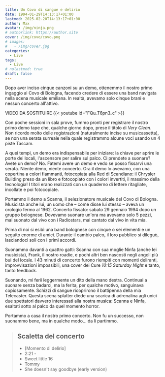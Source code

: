 ```yaml
---
title: Un Covo di sangue e delirio
date: 1994-01-29T14:13:17+01:00
lastmod: 2025-02-20T14:13:17+01:00
author: Max
avatar: /img/ninja.png
# authorlink: https://author.site
cover: /img/covo/covo.png
# images:
#   - /img/cover.jpg
categories:
  - Live
tags:
  - Live
# nolastmod: true
draft: false
---
```


Dopo aver inciso cinque canzoni su un demo, ottenemmo il nostro primo ingaggio al Covo di Bologna, facendo credere di essere una band navigata nella scena musicale emiliana. In realtà, avevamo solo cinque brani e nessun concerto all'attivo.
<!--more-->

VIDEO DA SOSTITUIRE
{{< youtube id="FQu_T6pn3_c" >}}

Con poche sessioni in sala prove, fummo pronti per registrare il nostro primo demo tape che, qualche giorno dopo, prese il titolo di *Very Clean*. Non ricordo molto delle registrazioni (naturalmente incise su musicassetta), se non una serata surreale nella quale registrammo alcune voci usando un 4 piste Tascam.

A quei tempi, un demo era indispensabile per iniziare: la chiave per aprire le porte dei locali, l'ascensore per salire sul palco. Ci prendete a suonare? Avete un demo? No. Fatemi avere un demo e vedo se posso fissarvi una serata. Niente demo, niente concerto. Ora il demo lo avevamo, con una copertina a colori fiammanti, fotocopiata alla Red di Scandiano: il Chrysler Building preso da un libro e fotocopiato con i colori invertiti, il massimo della tecnologia! I titoli erano realizzati con un quaderno di lettere ritagliate, incollate e poi fotocopiate.

Portammo il demo a Scanna, il selezionatore musicale del Covo di Bologna. Musicista anche lui, un uomo che – come disse lui stesso – aveva un orologio fermo al 1962. Concerto fissato: sabato 29 gennaio 1994 dopo un gruppo bolognese. Dovevamo suonare un'ora ma avevamo solo 5 pezzi, mai suonato dal vivo con i Radiostars, mai cantato dal vivo in vita mia.

Prima di noi si esibì una band bolognese con cinque o sei elementi e un seguito enorme di amici. Durante il cambio palco, il loro pubblico si dileguò, lasciandoci soli con i primi accordi.

Suonammo davanti a quattro gatti: Scanna con sua moglie Ninfa (anche lei musicista), Frank, il nostro roadie, e pochi altri ben nascosti negli angoli più bui del locale. I 43 minuti di concerto furono riempiti con momenti deliranti, improvvisazioni impossibili, una cover dei Cure *10:15 Saturday Night* e tanto, tanto feedback.

Suonando, mi ferii leggermente un dito della mano destra. Continuai a suonare senza badarci, ma la ferita, per qualche motivo, sanguinava copiosamente. Schizzi di sangue ricoprirono il battipenna della mia Telecaster. Questa scena splatter diede una scarica di adrenalina agli unici due spettatori davvero interessati alla nostra musica: Scanna e Ninfa, esaltati sotto al palco da quel momento horror.

Portammo a casa il nostro primo concerto. Non fu un successo, non suonammo bene, ma in qualche modo... da lì partimmo.
 
> ## Scaletta del concerto
>
> - [Momento di delirio]
> - 2:21 -
> - Sweet little 16
> - Tommy
> - She doesn't say goodbye (early version)
